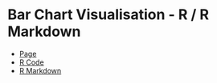 # Bar Chart Visualisation - R / R Markdown

- [Page](https://hk273.github.io/R_BarChart_3863/)
- [R Code](https://github.com/HK273/R_BarChart_3863/blob/master/R%20Code/3863%20-%20Visualisation.R)
- [R Markdown](https://github.com/HK273/R_BarChart_3863/blob/master/R%20Markdown/3863---Markdown.Rmd)
